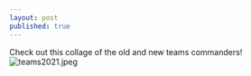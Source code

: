 ```yaml
---
layout: post
published: true
---
```

Check out this collage of the old and new teams commanders!
![teams2021.jpeg]({{site.baseurl}}/media/teams2021.jpeg)
